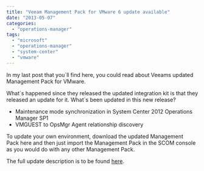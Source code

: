 ```yaml
---
title: "Veeam Management Pack for VMware 6 update available"
date: "2013-05-07"
categories: 
  - "operations-manager"
tags: 
  - "microsoft"
  - "operations-manager"
  - "system-center"
  - "vmware"
---
```


In my last post that you´ll find here, you could read about Veeams updated Management Pack for VMware.

What´s happened since they released the updated integration kit is that they released an update for it. What´s been updated in this new release?

- Maintenance mode synchronization in System Center 2012 Operations Manager SP1
- VMGUEST to OpsMgr Agent relationship discovery

To update your own environment, download the updated Management Pack here and then just import the Management Pack in the SCOM console as you would do with any other Management Pack.

The full update description is to be found [here](http://www.veeam.com/kb1752 "here").

